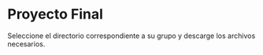 # Proyecto Final

Seleccione el directorio correspondiente a su grupo y descarge los archivos necesarios.
